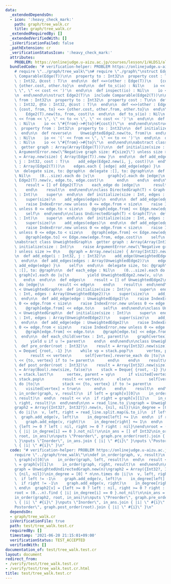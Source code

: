 ```yaml
---
data:
  _extendedDependsOn:
  - icon: ':heavy_check_mark:'
    path: graph/tree_walk.cr
    title: graph/tree_walk.cr
  _extendedRequiredBy: []
  _extendedVerifiedWith: []
  _isVerificationFailed: false
  _pathExtension: cr
  _verificationStatusIcon: ':heavy_check_mark:'
  attributes:
    PROBLEM: https://onlinejudge.u-aizu.ac.jp/courses/lesson/1/ALDS1/all/ALDS1_7_C
  bundledCode: "# verification-helper: PROBLEM https://onlinejudge.u-aizu.ac.jp/courses/lesson/1/ALDS1/all/ALDS1_7_C\n\
    # require \"../graph/tree_walk\"\n# require \"./graph\"\nstruct Edge(T)\n  include\
    \ Comparable(Edge(T))\n\n  property to : Int32\n  property cost : T\n\n  def initialize(@to\
    \ : Int32, @cost : T)\n  end\n\n  def <=>(other : Edge(T))\n    {cost, to} <=>\
    \ {other.cost, other.to}\n  end\n\n  def to_s(io) : Nil\n    io << '(' << to <<\
    \ \", \" << cost << ')'\n  end\n\n  def inspect(io) : Nil\n    io << \"->#{to}(#{cost})\"\
    \n  end\nend\n\nstruct Edge2(T)\n  include Comparable(Edge2(T))\n\n  property\
    \ from : Int32\n  property to : Int32\n  property cost : T\n\n  def initialize(@from\
    \ : Int32, @to : Int32, @cost : T)\n  end\n\n  def <=>(other : Edge2(T))\n   \
    \ {cost, from, to} <=> {other.cost, other.from, other.to}\n  end\n\n  def reverse\n\
    \    Edge2(T).new(to, from, cost)\n  end\n\n  def to_s(io) : Nil\n    io << '('\
    \ << from << \", \" << to << \", \" << cost << ')'\n  end\n\n  def inspect(io)\
    \ : Nil\n    io << \"#{from}->#{to}(#{cost})\"\n  end\nend\n\nstruct UnweightedEdge2\n\
    \  property from : Int32\n  property to : Int32\n\n  def initialize(@from, @to)\n\
    \  end\n\n  def reverse\n    UnweightedEdge2.new(to, from)\n  end\n\n  def to_s(io)\
    \ : Nil\n    io << '(' << from << \", \" << to << ')'\n  end\n\n  def inspect(io)\
    \ : Nil\n    io << \"#{from}->#{to}\"\n  end\nend\n\nabstract class Graph(T)\n\
    \  getter graph : Array(Array(Edge(T)))\n\n  def initialize(size : Int)\n    raise\
    \ ArgumentError.new(\"Negative graph size: #{size}\") unless size >= 0\n    @graph\
    \ = Array.new(size) { Array(Edge(T)).new }\n  end\n\n  def add_edge(i : Int32,\
    \ j : Int32, cost : T)\n    add_edge(Edge2.new(i, j, cost))\n  end\n\n  def add_edges(edges\
    \ : Array(Edge2(T)))\n    edges.each { |edge| add_edge(edge) }\n    self\n  end\n\
    \n  delegate size, to: @graph\n  delegate :[], to: @graph\n\n  def each_edge :\
    \ Nil\n    (0...size).each do |v|\n      graph[v].each do |edge|\n        yield\
    \ Edge2(T).new(v, edge.to, edge.cost)\n      end\n    end\n  end\n\n  def edges\n\
    \    result = [] of Edge2(T)\n    each_edge do |edge|\n      result << edge\n\
    \    end\n    result\n  end\nend\n\nclass DirectedGraph(T) < Graph(T)\n  def initialize(size\
    \ : Int)\n    super\n  end\n\n  def initialize(size : Int, edges : Array(Edge2(T)))\n\
    \    super(size)\n    add_edges(edges)\n  end\n\n  def add_edge(edge : Edge2(T))\n\
    \    raise IndexError.new unless 0 <= edge.from < size\n    raise IndexError.new\
    \ unless 0 <= edge.to < size\n    @graph[edge.from] << Edge.new(edge.to, edge.cost)\n\
    \    self\n  end\nend\n\nclass UndirectedGraph(T) < Graph(T)\n  def initialize(size\
    \ : Int)\n    super\n  end\n\n  def initialize(size : Int, edges : Array(Edge2(T)))\n\
    \    super(size)\n    add_edges(edges)\n  end\n\n  def add_edge(edge : Edge2(T))\n\
    \    raise IndexError.new unless 0 <= edge.from < size\n    raise IndexError.new\
    \ unless 0 <= edge.to < size\n    @graph[edge.from] << Edge.new(edge.to, edge.cost)\n\
    \    @graph[edge.to] << Edge.new(edge.from, edge.cost)\n    self\n  end\nend\n\
    \nabstract class UnweightedGraph\n  getter graph : Array(Array(Int32))\n\n  def\
    \ initialize(size : Int)\n    raise ArgumentError.new(\"Negative graph size: #{size}\"\
    ) unless size >= 0\n    @graph = Array.new(size) { Array(Int32).new }\n  end\n\
    \n  def add_edge(i : Int32, j : Int32)\n    add_edge(UnweightedEdge2.new(i, j))\n\
    \  end\n\n  def add_edges(edges : Array(UnweightedEdge2))\n    edges.each { |edge|\
    \ add_edge(edge) }\n    self\n  end\n\n  delegate size, to: @graph\n  delegate\
    \ :[], to: @graph\n\n  def each_edge : Nil\n    (0...size).each do |v|\n     \
    \ graph[v].each do |u|\n        yield UnweightedEdge2.new(v, u)\n      end\n \
    \   end\n  end\n\n  def edges\n    result = [] of UnweightedEdge2\n    each_edge\
    \ do |edge|\n      result << edge\n    end\n    result\n  end\nend\n\nclass UnweightedDirectedGraph\
    \ < UnweightedGraph\n  def initialize(size : Int)\n    super\n  end\n\n  def initialize(size\
    \ : Int, edges : Array(UnweightedEdge2))\n    super(size)\n    add_edges(edges)\n\
    \  end\n\n  def add_edge(edge : UnweightedEdge2)\n    raise IndexError.new unless\
    \ 0 <= edge.from < size\n    raise IndexError.new unless 0 <= edge.to < size\n\
    \    @graph[edge.from] << edge.to\n    self\n  end\nend\n\nclass UnweightedUndirectedGraph\
    \ < UnweightedGraph\n  def initialize(size : Int)\n    super\n  end\n\n  def initialize(size\
    \ : Int, edges : Array(UnweightedEdge2))\n    super(size)\n    add_edges(edges)\n\
    \  end\n\n  def add_edge(edge : UnweightedEdge2)\n    raise IndexError.new unless\
    \ 0 <= edge.from < size\n    raise IndexError.new unless 0 <= edge.to < size\n\
    \    @graph[edge.from] << edge.to\n    @graph[edge.to] << edge.from\n    self\n\
    \  end\n\n  def each_child(vertex : Int, parent)\n    graph[vertex].each do |u|\n\
    \      yield u if u != parent\n    end\n  end\nend\n\nclass UnweightedGraph\n\
    \  def pre_order(root : Int32)\n    result = Array(Int32).new(size)\n    stack\
    \ = Deque{ {root, -1} }\n    while vp = stack.pop?\n      vertex, parent = vp\n\
    \      result << vertex\n      self[vertex].reverse_each do |to|\n        stack\
    \ << {to, vertex} if to != parent\n      end\n    end\n    result\n  end\n\n \
    \ def post_order(root : Int32)\n    result = Array(Int32).new(size)\n    visited\
    \ = Array(Bool).new(size, false)\n    stack = Deque{ {root, -1} }\n    while vp\
    \ = stack.last?\n      vertex, parent = vp\n      if visited[vertex]\n       \
    \ stack.pop\n        result << vertex\n      else\n        self[vertex].reverse_each\
    \ do |to|\n          stack << {to, vertex} if to != parent\n        end\n    \
    \    visited[vertex] = true\n      end\n    end\n    result\n  end\nend\n\ndef\
    \ in_order(graph, v, result)\n  if left = graph[v][0]\n    in_order(graph, left,\
    \ result)\n  end\n  result << v\n  if right = graph[v][1]\n    in_order(graph,\
    \ right, result)\n  end\nend\n\nn = read_line.to_i\ngraph = UnweightedUndirectedGraph.new(n)\n\
    graph2 = Array({Int32?, Int32?}).new(n, {nil, nil})\nin_degree = [0] * n\nn.times\
    \ do |i|\n  v, left, right = read_line.split.map(&.to_i)\n  if left != -1\n  \
    \  graph.add_edge(v, left)\n    in_degree[left] += 1\n  end\n  if right != -1\n\
    \    graph.add_edge(v, right)\n    in_degree[right] += 1\n  end\n  graph2[v] =\
    \ {left >= 0 ? left : nil, right >= 0 ? right : nil}\nend\nroot = (0...n).find\
    \ { |i| in_degree[i] == 0 }.not_nil!\n\nin_ans = [] of Int32\nin_order(graph2,\
    \ root, in_ans)\n\nputs \"Preorder\", graph.pre_order(root).join { |i| \" #{i}\"\
    \ }\nputs \"Inorder\", in_ans.join { |i| \" #{i}\" }\nputs \"Postorder\", graph.post_order(root).join\
    \ { |i| \" #{i}\" }\n"
  code: "# verification-helper: PROBLEM https://onlinejudge.u-aizu.ac.jp/courses/lesson/1/ALDS1/all/ALDS1_7_C\n\
    require \"../graph/tree_walk\"\n\ndef in_order(graph, v, result)\n  if left =\
    \ graph[v][0]\n    in_order(graph, left, result)\n  end\n  result << v\n  if right\
    \ = graph[v][1]\n    in_order(graph, right, result)\n  end\nend\n\nn = read_line.to_i\n\
    graph = UnweightedUndirectedGraph.new(n)\ngraph2 = Array({Int32?, Int32?}).new(n,\
    \ {nil, nil})\nin_degree = [0] * n\nn.times do |i|\n  v, left, right = read_line.split.map(&.to_i)\n\
    \  if left != -1\n    graph.add_edge(v, left)\n    in_degree[left] += 1\n  end\n\
    \  if right != -1\n    graph.add_edge(v, right)\n    in_degree[right] += 1\n \
    \ end\n  graph2[v] = {left >= 0 ? left : nil, right >= 0 ? right : nil}\nend\n\
    root = (0...n).find { |i| in_degree[i] == 0 }.not_nil!\n\nin_ans = [] of Int32\n\
    in_order(graph2, root, in_ans)\n\nputs \"Preorder\", graph.pre_order(root).join\
    \ { |i| \" #{i}\" }\nputs \"Inorder\", in_ans.join { |i| \" #{i}\" }\nputs \"\
    Postorder\", graph.post_order(root).join { |i| \" #{i}\" }\n"
  dependsOn:
  - graph/tree_walk.cr
  isVerificationFile: true
  path: test/tree_walk.test.cr
  requiredBy: []
  timestamp: '2021-06-20 21:15:01+09:00'
  verificationStatus: TEST_ACCEPTED
  verifiedWith: []
documentation_of: test/tree_walk.test.cr
layout: document
redirect_from:
- /verify/test/tree_walk.test.cr
- /verify/test/tree_walk.test.cr.html
title: test/tree_walk.test.cr
---
```

